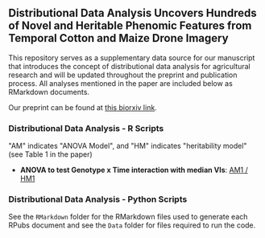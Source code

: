 ## Distributional Data Analysis Uncovers Hundreds of Novel and Heritable Phenomic Features from Temporal Cotton and Maize Drone Imagery

This repository serves as a supplementary data source for our manuscript that introduces the concept of distributional data analysis for agricultural research and will be updated throughout the preprint and publication process.
All analyses mentioned in the paper are included below as RMarkdown documents.

Our preprint can be found at [this biorxiv link](https://insert_link_here).

### Distributional Data Analysis - R Scripts
"AM" indicates "ANOVA Model", and "HM" indicates "heritability model" (see Table 1 in the paper)
- $\textbf{ANOVA to test Genotype x Time interaction with median VIs}$: [AM1 / HM1](https://rpubs.com/ajdesalvio/cotton_maize_anova1)

### Distributional Data Analysis - Python Scripts

See the `RMarkdown` folder for the RMarkdown files used to generate each RPubs document and see the `Data` folder for files required to run the code.

